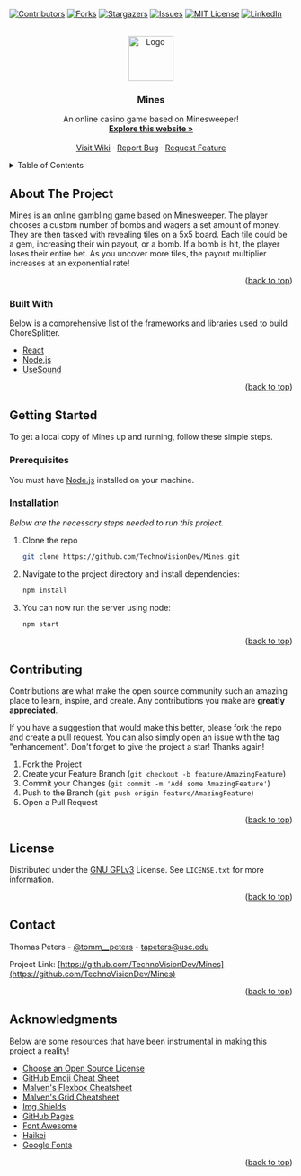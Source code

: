 <div id="top"></div>
<!--
*** Thanks for checking out the Best-README-Template. If you have a suggestion
*** that would make this better, please fork the repo and create a pull request
*** or simply open an issue with the tag "enhancement".
*** Don't forget to give the project a star!
*** Thanks again! Now go create something AMAZING! :D
-->



<!-- PROJECT SHIELDS -->
<!--
*** I'm using markdown "reference style" links for readability.
*** Reference links are enclosed in brackets [ ] instead of parentheses ( ).
*** See the bottom of this document for the declaration of the reference variables
*** for contributors-url, forks-url, etc. This is an optional, concise syntax you may use.
*** https://www.markdownguide.org/basic-syntax/#reference-style-links
-->
[![Contributors][contributors-shield]][contributors-url]
[![Forks][forks-shield]][forks-url]
[![Stargazers][stars-shield]][stars-url]
[![Issues][issues-shield]][issues-url]
[![MIT License][license-shield]][license-url]
[![LinkedIn][linkedin-shield]][linkedin-url]



<!-- PROJECT LOGO -->
<br />
<div align="center">
  <a href="https://github.com/TechnoVisionDev/Mines">
    <img src="public/assets/github/logo.png" alt="Logo" width="80" height="80">
  </a>

  <h3 align="center">Mines</h3>

  <p align="center">
    An online casino game based on Minesweeper!
    <br />
    <a href="https://mines.herokuapp.com/"><strong>Explore this website »</strong></a>
    <br />
    <br />
    <a href="https://github.com/TechnoVisionDev/Mines/wiki">Visit Wiki</a>
    ·
    <a href="https://github.com/TechnoVisionDev/Mines/issues">Report Bug</a>
    ·
    <a href="https://github.com/TechnoVisionDev/Mines/issues">Request Feature</a>
  </p>
</div>



<!-- TABLE OF CONTENTS -->
<details>
  <summary>Table of Contents</summary>
  <ol>
    <li>
      <a href="#about-the-project">About The Project</a>
      <ul>
        <li><a href="#built-with">Built With</a></li>
      </ul>
    </li>
    <li>
      <a href="#getting-started">Getting Started</a>
      <ul>
        <li><a href="#prerequisites">Prerequisites</a></li>
        <li><a href="#installation">Installation</a></li>
      </ul>
    </li>
    <li><a href="#contributing">Contributing</a></li>
    <li><a href="#license">License</a></li>
    <li><a href="#contact">Contact</a></li>
    <li><a href="#acknowledgments">Acknowledgments</a></li>
  </ol>
</details>



<!-- ABOUT THE PROJECT -->
## About The Project

Mines is an online gambling game based on Minesweeper. The player chooses a custom number of bombs and wagers a set amount of money. They are then tasked with revealing tiles on a 5x5 board. Each tile could be a gem, increasing their win payout, or a bomb. If a bomb is hit, the player loses their entire bet. As you uncover more tiles, the payout multiplier increases at an exponential rate!

<p align="right">(<a href="#top">back to top</a>)</p>



### Built With

Below is a comprehensive list of the frameworks and libraries used to build ChoreSplitter.

* [React](https://reactjs.org/)
* [Node.js](https://nodejs.org/en/)
* [UseSound](https://www.npmjs.com/package/use-sound)

<p align="right">(<a href="#top">back to top</a>)</p>



<!-- GETTING STARTED -->
## Getting Started

To get a local copy of Mines up and running, follow these simple steps.

### Prerequisites

You must have [Node.js](https://nodejs.org/en/) installed on your machine.

### Installation

_Below are the necessary steps needed to run this project._

1. Clone the repo
   ```sh
   git clone https://github.com/TechnoVisionDev/Mines.git
   ```
5. Navigate to the project directory and install dependencies:
   ```sh
   npm install
   ```
6. You can now run the server using node:
   ```sh
   npm start
   ```

<p align="right">(<a href="#top">back to top</a>)</p>



<!-- CONTRIBUTING -->
## Contributing

Contributions are what make the open source community such an amazing place to learn, inspire, and create. Any contributions you make are **greatly appreciated**.

If you have a suggestion that would make this better, please fork the repo and create a pull request. You can also simply open an issue with the tag "enhancement".
Don't forget to give the project a star! Thanks again!

1. Fork the Project
2. Create your Feature Branch (`git checkout -b feature/AmazingFeature`)
3. Commit your Changes (`git commit -m 'Add some AmazingFeature'`)
4. Push to the Branch (`git push origin feature/AmazingFeature`)
5. Open a Pull Request

<p align="right">(<a href="#top">back to top</a>)</p>



<!-- LICENSE -->
## License

Distributed under the [GNU GPLv3](https://www.gnu.org/) License. See `LICENSE.txt` for more information.

<p align="right">(<a href="#top">back to top</a>)</p>



<!-- CONTACT -->
## Contact

Thomas Peters - [@tomm__peters](https://twitter.com/tomm__peters) - tapeters@usc.edu

Project Link: [https://github.com/TechnoVisionDev/Mines](https://github.com/TechnoVisionDev/Mines)

<p align="right">(<a href="#top">back to top</a>)</p>



<!-- ACKNOWLEDGMENTS -->
## Acknowledgments

Below are some resources that have been instrumental in making this project a reality!

* [Choose an Open Source License](https://choosealicense.com)
* [GitHub Emoji Cheat Sheet](https://www.webpagefx.com/tools/emoji-cheat-sheet)
* [Malven's Flexbox Cheatsheet](https://flexbox.malven.co/)
* [Malven's Grid Cheatsheet](https://grid.malven.co/)
* [Img Shields](https://shields.io)
* [GitHub Pages](https://pages.github.com)
* [Font Awesome](https://fontawesome.com)
* [Haikei](https://haikei.app/)
* [Google Fonts](https://fonts.google.com/)

<p align="right">(<a href="#top">back to top</a>)</p>



<!-- MARKDOWN LINKS & IMAGES -->
<!-- https://www.markdownguide.org/basic-syntax/#reference-style-links -->
[contributors-shield]: https://img.shields.io/github/contributors/TechnoVisionDev/Mines.svg?style=for-the-badge
[contributors-url]: https://github.com/TechnoVisionDev/Mines/graphs/contributors
[forks-shield]: https://img.shields.io/github/forks/TechnoVisionDev/Mines.svg?style=for-the-badge
[forks-url]: https://github.com/TechnoVisionDev/Mines/network/members
[stars-shield]: https://img.shields.io/github/stars/TechnoVisionDev/Mines.svg?style=for-the-badge
[stars-url]: https://github.com/TechnoVisionDev/Mines/stargazers
[issues-shield]: https://img.shields.io/github/issues/TechnoVisionDev/Mines.svg?style=for-the-badge
[issues-url]: https://github.com/TechnoVisionDev/Mines/issues
[license-shield]: https://img.shields.io/github/license/TechnoVisionDev/Mines.svg?style=for-the-badge
[license-url]: https://github.com/TechnoVisionDev/Mines/blob/main/LICENSE
[linkedin-shield]: https://img.shields.io/badge/-LinkedIn-black.svg?style=for-the-badge&logo=linkedin&colorB=555
[linkedin-url]: https://linkedin.com/in/thomaspeters
[product-screenshot]: src/main/webapp/assets/github/screenshot.png
